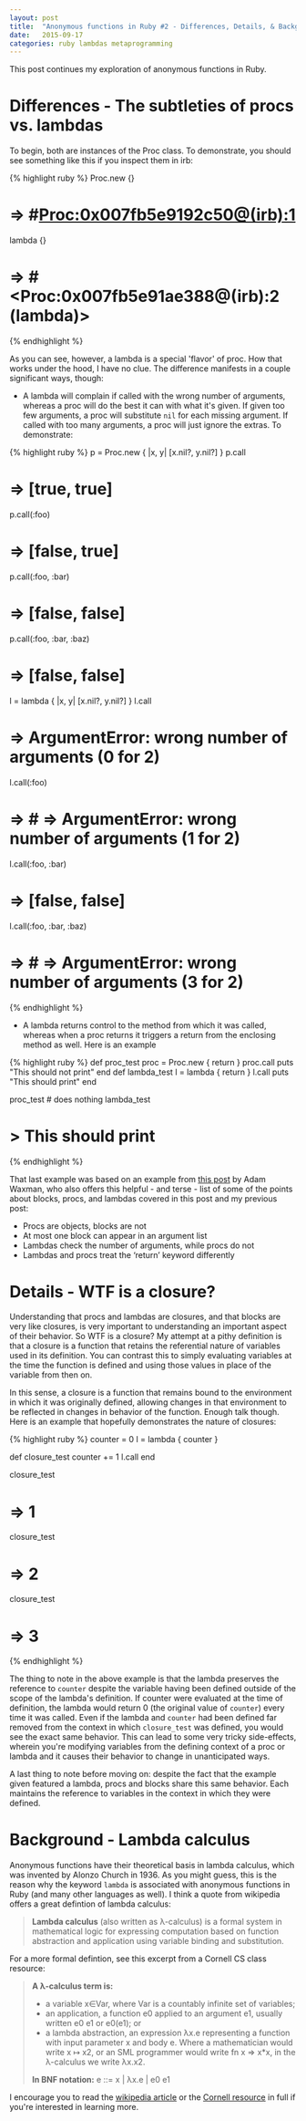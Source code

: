 ```yaml
---
layout: post
title:  "Anonymous functions in Ruby #2 - Differences, Details, & Background"
date:   2015-09-17
categories: ruby lambdas metaprogramming
---
```

This post continues my exploration of anonymous functions in Ruby.

# Differences - The subtleties of procs vs. lambdas

To begin, both are instances of the Proc class. To demonstrate, you should see something like this if you inspect them in irb:

{% highlight ruby %}
Proc.new {}
# => #<Proc:0x007fb5e9192c50@(irb):1>
lambda {}
# => #<Proc:0x007fb5e91ae388@(irb):2 (lambda)>
{% endhighlight %}

As you can see, however, a lambda is a special 'flavor' of proc. How that works under the hood, I have no clue. The difference manifests in a couple significant ways, though:

- A lambda will complain if called with the wrong number of arguments, whereas a proc will do the best it can with what it's given. If given too few arguments, a proc will substitute ```nil``` for each missing argument. If called with too many arguments, a proc will just ignore the extras. To demonstrate:

{% highlight ruby %}
p = Proc.new { |x, y| [x.nil?, y.nil?] }
p.call
# => [true, true]
p.call(:foo)
# => [false, true]
p.call(:foo, :bar)
# => [false, false]
p.call(:foo, :bar, :baz)
# => [false, false]

l = lambda { |x, y| [x.nil?, y.nil?] }
l.call
# => ArgumentError: wrong number of arguments (0 for 2)
l.call(:foo)
# => # => ArgumentError: wrong number of arguments (1 for 2)
l.call(:foo, :bar)
# => [false, false]
l.call(:foo, :bar, :baz)
# => # => ArgumentError: wrong number of arguments (3 for 2)
{% endhighlight %}

- A lambda returns control to the method from which it was called, whereas when a proc returns it triggers a return from the enclosing method as well. Here is an example

{% highlight ruby %}
def proc_test
  proc = Proc.new { return }
  proc.call
  puts "This should not print"
end
def lambda_test
  l = lambda { return }
  l.call
  puts "This should print"
end

proc_test # does nothing
lambda_test
# > This should print
{% endhighlight %}

That last example was based on an example from [this post](http://awaxman11.github.io/blog/2013/08/05/what-is-the-difference-between-a-block/) by Adam Waxman, who also offers this helpful - and terse - list of some of the points about blocks, procs, and lambdas covered in this post and my previous post:

- Procs are objects, blocks are not
- At most one block can appear in an argument list
- Lambdas check the number of arguments, while procs do not
- Lambdas and procs treat the ‘return’ keyword differently

# Details - WTF is a closure?

Understanding that procs and lambdas are closures, and that blocks are very like closures, is very important to understanding an important aspect of their behavior. So WTF is a closure? My attempt at a pithy definition is that a closure is a function that retains the referential nature of variables used in its definition. You can contrast this to simply evaluating variables at the time the function is defined and using those values in place of the variable from then on.

In this sense, a closure is a function that remains bound to the environment in which it was originally defined, allowing changes in that environment to be reflected in changes in behavior of the function. Enough talk though. Here is an example that hopefully demonstrates the nature of closures:

{% highlight ruby %}
counter = 0
l = lambda { counter }

def closure_test
  counter += 1
  l.call
end

closure_test
# => 1
closure_test
# => 2
closure_test
# => 3
{% endhighlight %}

The thing to note in the above example is that the lambda preserves the reference to ```counter``` despite the variable having been defined outside of the scope of the lambda's definition. If counter were evaluated at the time of definition, the lambda would return 0 (the original value of ```counter```) every time it was called. Even if the lambda and ```counter``` had been defined far removed from the context in which ```closure_test``` was defined, you would see the exact same behavior. This can lead to some very tricky side-effects, wherein you're modifying variables from the defining context of a proc or lambda and it causes their behavior to change in unanticipated ways.

A last thing to note before moving on: despite the fact that the example given featured a lambda, procs and blocks share this same behavior. Each maintains the reference to variables in the context in which they were defined.

# Background - Lambda calculus

Anonymous functions have their theoretical basis in lambda calculus, which was invented by Alonzo Church in 1936. As you might guess, this is the reason why the keyword ```lambda``` is associated with anonymous functions in Ruby (and many other languages as well). I think a quote from wikipedia offers a great defintion of lambda calculus:

> **Lambda calculus** (also written as λ-calculus) is a formal system in mathematical logic for expressing computation based on function abstraction and application using variable binding and substitution.

For a more formal defintion, see this excerpt from a Cornell CS class resource:

> **A λ-calculus term is:**
>
> - a variable x∈Var, where Var is a countably infinite set of variables;
> - an application, a function e0 applied to an argument e1, usually written e0 e1 or e0(e1); or
> - a lambda abstraction, an expression λx.e representing a function with input parameter x and body e. Where a mathematician would write x ↦ x2, or an SML programmer would write fn x => x*x, in the λ-calculus we write λx.x2.
>
> **In BNF notation:** e ::= x \| λx.e \| e0 e1

I encourage you to read the [wikipedia article](https://en.wikipedia.org/wiki/Lambda_calculus) or the [Cornell resource](http://www.cs.cornell.edu/courses/cs312/2008sp/recitations/rec26.html) in full if you're interested in learning more.